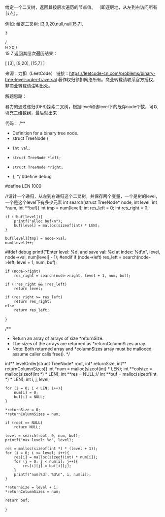 给定一个二叉树，返回其按层次遍历的节点值。 （即逐层地，从左到右访问所有节点）。

例如:
给定二叉树: [3,9,20,null,null,15,7],

    3
   / \
  9  20
    /  \
   15   7
返回其层次遍历结果：

[
  [3],
  [9,20],
  [15,7]
]

来源：力扣（LeetCode）
链接：https://leetcode-cn.com/problems/binary-tree-level-order-traversal
著作权归领扣网络所有。商业转载请联系官方授权，非商业转载请注明出处。

解题思路：

暴力的通过递归(DFS)探索二叉树，根据level和该level下的既存node个数，可以填充二维数组，最后就出来

代码：
/**
 * Definition for a binary tree node.
 * struct TreeNode {
 *     int val;
 *     struct TreeNode *left;
 *     struct TreeNode *right;
 * };
 */
#define debug

#define LEN 1000

//设计一个递归，从左到右递归这个二叉树，并保存两个变量，一个是树的level，一个是这个level下有多少元素
int search(struct TreeNode* node, int level, int *num, int **buf){
    int tmp = num[level];
    int res_left = 0;
    int res_right = 0;

    if (!buf[level]){
        printf("alloc buf\n");
        buf[level] = malloc(sizeof(int) * LEN);
    }

    buf[level][tmp] = node->val;
    num[level]++;
#ifdef debug
    printf("Enter level: %d, and save val: %d at index: %d\n", level, node->val, num[level] - 1);
#endif
    if (node->left)
        res_left = search(node->left, level + 1, num, buf);

    if (node->right)
        res_right = search(node->right, level + 1, num, buf);

    if (!res_right && !res_left)
        return level;

    if (res_right >= res_left)
        return res_right;
    else
        return res_left;
}

/**
 * Return an array of arrays of size *returnSize.
 * The sizes of the arrays are returned as *returnColumnSizes array.
 * Note: Both returned array and *columnSizes array must be malloced, assume caller calls free().
 */

int** levelOrder(struct TreeNode* root, int* returnSize, int** returnColumnSizes){
    int *num = malloc(sizeof(int) * LEN);
    int **colsize = malloc(sizeof(int *) * LEN);
    int **res = NULL;//
    int **buf = malloc(sizeof(int *) * LEN);
    int i, j, level;

    for (i = 0; i < LEN; i++){
        num[i] = 0;
        buf[i] = NULL;
    }

    *returnSize = 0;
    *returnColumnSizes = num;

    if (root == NULL)
        return NULL;

    level = search(root, 0, num, buf);
    printf("max level: %d", level);

    res = malloc(sizeof(int *) * (level + 1));
    for (i = 0; i <= level; i++){
        res[i] = malloc(sizeof(int) * num[i]);
        for (j = 0; j < num[i]; j++){
            res[i][j] = buf[i][j];
        }
        printf("num[%d]: %d\n", i, num[i]);
    }

    *returnSize = level + 1;
    *returnColumnSizes = num;

    return buf;
}
